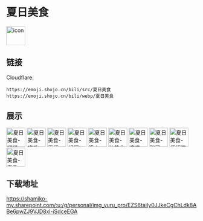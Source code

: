 # 夏日美食
<img src="https://emoji.shojo.cn/bili/src/夏日美食/icon.png" width="50" height="50" alt="icon">

## 链接
Cloudflare:
```
https://emoji.shojo.cn/bili/src/夏日美食
https://emoji.shojo.cn/bili/webp/夏日美食
```
## 展示
<img src="https://emoji.shojo.cn/bili/src/夏日美食/夏日美食-啵啵.png" width="50" height="50" alt="夏日美食-啵啵">
<img src="https://emoji.shojo.cn/bili/src/夏日美食/夏日美食-吃瓜.png" width="50" height="50" alt="夏日美食-吃瓜">
<img src="https://emoji.shojo.cn/bili/src/夏日美食/夏日美食-干杯.png" width="50" height="50" alt="夏日美食-干杯">
<img src="https://emoji.shojo.cn/bili/src/夏日美食/夏日美食-好椰.png" width="50" height="50" alt="夏日美食-好椰">
<img src="https://emoji.shojo.cn/bili/src/夏日美食/夏日美食-降火.png" width="50" height="50" alt="夏日美食-降火">
<img src="https://emoji.shojo.cn/bili/src/夏日美食/夏日美食-快热化了.png" width="50" height="50" alt="夏日美食-快热化了">
<img src="https://emoji.shojo.cn/bili/src/夏日美食/夏日美食-凉凉.png" width="50" height="50" alt="夏日美食-凉凉">
<img src="https://emoji.shojo.cn/bili/src/夏日美食/夏日美食-酸了.png" width="50" height="50" alt="夏日美食-酸了">
<img src="https://emoji.shojo.cn/bili/src/夏日美食/夏日美食-虾虾侬.png" width="50" height="50" alt="夏日美食-虾虾侬">
<img src="https://emoji.shojo.cn/bili/src/夏日美食/夏日美食-真香.png" width="50" height="50" alt="夏日美食-真香">

## 下载地址

https://shamiko-my.sharepoint.com/:u:/g/personal/img_yuru_pro/EZS6taiIy0JJkeCgChLdk8ABe6pwZJ9VJD8xl-iSdceEGA